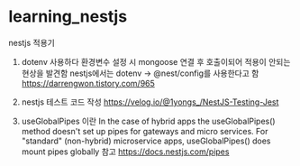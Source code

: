 # learning_nestjs
nestjs 적용기
1. dotenv 사용하다 환경변수 설정 시 mongoose 연결 후 호출이되어 적용이 안되는 현상을 발견함
nestjs에서는 dotenv -> @nest/config를 사용한다고 함 https://darrengwon.tistory.com/965


2. nestjs 테스트 코드 작성
https://velog.io/@1yongs_/NestJS-Testing-Jest


3. useGlobalPipes 이란
In the case of hybrid apps the useGlobalPipes() method doesn't set up pipes for gateways and micro services. For "standard" (non-hybrid) microservice apps, useGlobalPipes() does mount pipes globally
참고 https://docs.nestjs.com/pipes
